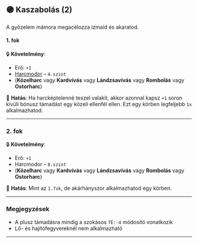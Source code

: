## 🟣 Kaszabolás (2)

A győzelem mámora megacélozza izmaid és akaratod.

#### 1. fok

🔒 **Követelmény**:
- Erő: `+1`
- [Harcmodor](../kepzettsegek.primer.harci/harcmodor.md)  **-** `4.szint`
- (**Közelharc** vagy **Kardvívás** vagy **Lándzsavívás** vagy **Rombolás** vagy **Ostorharc**)

🌟 **Hatás**: Ha harcképtelenné teszel valakit, akkor azonnal kapsz `+1` soron kívüli bónusz támadást egy közeli ellenfél ellen. Ezt egy körben legfeljebb `1x` alkalmazhatod.

---
### 2. fok

🔒 **Követelmény**:
- Erő: `+1`
- Harcmodor  **-** `8.szint`
- (**Közelharc** vagy **Kardvívás** vagy **Lándzsavívás** vagy **Rombolás** vagy **Ostorharc**)

🌟 **Hatás**: Mint az `1.fok`, de akárhányszor alkalmazhatod egy körben.

---
### Megjegyzések

- A plusz támadásra mindig a szokásos `TÉ:-4` módosító vonatkozik
- Lő- és hajítófegyvereknél nem alkalmazható

---
